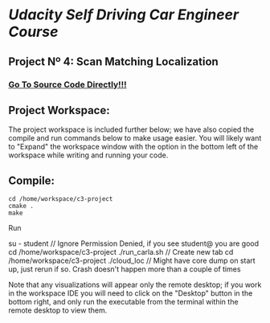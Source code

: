 # *Udacity Self Driving Car Engineer Course*

## **Project Nº 4: Scan Matching Localization**

### [Go To Source Code Directly!!!](https://github.com/HomeBrain-ARG/SDCE_Scan-Matching-Localization/tree/main/01_Source_Code)

## **Project Workspace:**<br />
The project workspace is included further below; we have also copied the compile and run commands below to make usage easier. You will likely want to "Expand" the workspace window with the option in the bottom left of the workspace while writing and running your code.<br />

## **Compile:**<br />
```
cd /home/workspace/c3-project
cmake .
make
```

Run

su - student // Ignore Permission Denied, if you see student@ you are good
cd /home/workspace/c3-project
./run_carla.sh
// Create new tab
cd /home/workspace/c3-project
./cloud_loc // Might have core dump on start up, just rerun if so. Crash doesn't happen more than a couple of times

Note that any visualizations will appear only the remote desktop; if you work in the workspace IDE you will need to click on the "Desktop" button in the bottom right, and only run the executable from the terminal within the remote desktop to view them.
